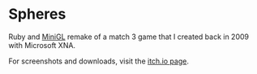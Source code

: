 # Spheres

Ruby and [MiniGL](https://github.com/victords/minigl) remake of a match 3 game that I created back in 2009 with Microsoft XNA.

For screenshots and downloads, visit the [itch.io page](https://victords.itch.io/spheres).
